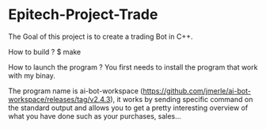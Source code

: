 # Epitech-Project-Trade

The Goal of this project is to create a trading Bot in C++.

How to build ? $ make

How to launch the program ? You first needs to install the program that work with my binay.

The program name is ai-bot-workspace (https://github.com/jmerle/ai-bot-workspace/releases/tag/v2.4.3), it works by sending specific command on the standard output and allows you to get a pretty interesting overview of what you have done such as your purchases, sales...
